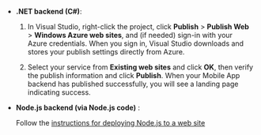 <!-- not suitable for Mooncake -->

+ **.NET backend (C#)**:  

	1. In Visual Studio, right-click the project, click **Publish** > **Publish Web** > **Windows Azure web sites**, and (if needed) sign-in with your Azure credentials. When you sign in, Visual Studio downloads and stores your publish settings directly from Azure.
	
	2. Select your service from **Existing web sites** and click **OK**, then verify the publish information and click **Publish**.  When your Mobile App backend has published successfully, you will see a landing page indicating success.


+ **Node.js backend (via Node.js code)** :  

 	Follow the [instructions for deploying Node.js to a web site](/documentation/articles/web-sites-nodejs-develop-deploy-mac)
 
